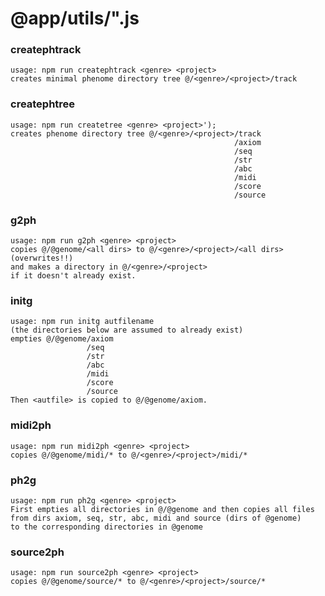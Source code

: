 # @app/utils/".js


### createphtrack 
    usage: npm run createphtrack <genre> <project> 
    creates minimal phenome directory tree @/<genre>/<project>/track

### createphtree 
    usage: npm run createtree <genre> <project>');
    creates phenome directory tree @/<genre>/<project>/track
                                                      /axiom
                                                      /seq
                                                      /str
                                                      /abc
                                                      /midi
                                                      /score
                                                      /source


### g2ph
    usage: npm run g2ph <genre> <project>
    copies @/@genome/<all dirs> to @/<genre>/<project>/<all dirs> 
    (overwrites!!)
    and makes a directory in @/<genre>/<project> 
    if it doesn't already exist.


### initg
    usage: npm run initg autfilename
    (the directories below are assumed to already exist)
    empties @/@genome/axiom
                     /seq
                     /str
                     /abc
                     /midi
                     /score
                     /source
    Then <autfile> is copied to @/@genome/axiom.


### midi2ph
    usage: npm run midi2ph <genre> <project>
    copies @/@genome/midi/* to @/<genre>/<project>/midi/*


### ph2g
    usage: npm run ph2g <genre> <project>
    First empties all directories in @/@genome and then copies all files 
    from dirs axiom, seq, str, abc, midi and source (dirs of @genome)
    to the corresponding directories in @genome


### source2ph
    usage: npm run source2ph <genre> <project>
    copies @/@genome/source/* to @/<genre>/<project>/source/*


